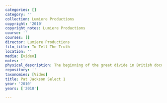 ```yaml
---
categories: []
category: ''
collection: Lumiere Productions
copyright: '2010'
copyright_notes: Lumiere Productions
course: ''
courses: []
director: Lumiere Productions
film_title: To Tell The Truth
location: ''
media: [video]
notes: ''
physical_description: The beginning of the great divide in British documentary.
repository: ''
taxonomies: [Video]
title: Pat Jackson Select 1
year: '2010'
years: ['2010']

---
```

